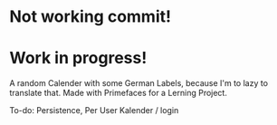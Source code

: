 # Not working commit!
# Work in progress!
A random Calender with some German Labels, because I'm to lazy to translate that. Made with Primefaces for a Lerning Project.

To-do:
Persistence,
Per User Kalender / login
